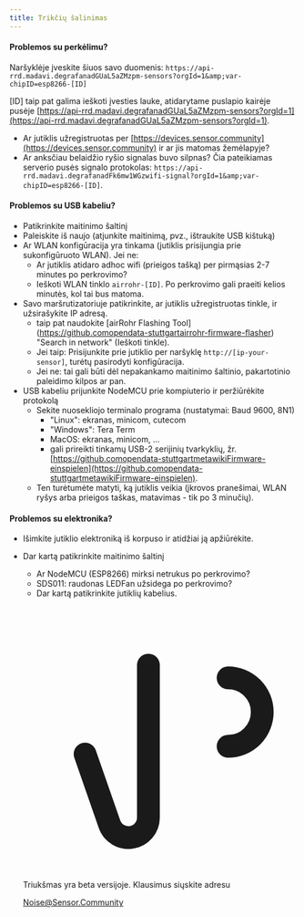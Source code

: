 ```yaml
---
title: Trikčių šalinimas
---
```


#### Problemos su perkėlimu?
Naršyklėje įveskite šiuos savo duomenis:
`https://api-rrd.madavi.degrafanadGUaL5aZMzpm-sensors?orgId=1&amp;var-chipID=esp8266-[ID]`

[ID] taip pat galima ieškoti įvesties lauke, atidarytame puslapio kairėje pusėje [https://api-rrd.madavi.degrafanadGUaL5aZMzpm-sensors?orgId=1](https://api-rrd.madavi.degrafanadGUaL5aZMzpm-sensors?orgId=1).

* Ar jutiklis užregistruotas per [https://devices.sensor.community](https://devices.sensor.community) ir ar jis matomas žemėlapyje?
* Ar anksčiau belaidžio ryšio signalas buvo silpnas?
  Čia pateikiamas serverio pusės signalo protokolas: `https://api-rrd.madavi.degrafanadFk6mw1WGzwifi-signal?orgId=1&amp;var-chipID=esp8266-[ID]`.

#### Problemos su USB kabeliu?
* Patikrinkite maitinimo šaltinį
* Paleiskite iš naujo (atjunkite maitinimą, pvz., ištraukite USB kištuką)
* Ar WLAN konfigūracija yra tinkama (jutiklis prisijungia prie sukonfigūruoto WLAN). Jei ne:
  * Ar jutiklis atidaro adhoc wifi (prieigos tašką) per pirmąsias 2-7 minutes po perkrovimo?
  * Ieškoti WLAN tinklo `airrohr-[ID]`. Po perkrovimo gali praeiti kelios minutės, kol tai bus matoma.
* Savo maršrutizatoriuje patikrinkite, ar jutiklis užregistruotas tinkle, ir užsirašykite IP adresą.
  * taip pat naudokite [airRohr Flashing Tool] (https://github.comopendata-stuttgartairrohr-firmware-flasher) "Search in network" (Ieškoti tinkle).
  * Jei taip: Prisijunkite prie jutiklio per naršyklę `http://[ip-your-sensor]`, turėtų pasirodyti konfigūracija.
  * Jei ne: tai gali būti dėl nepakankamo maitinimo šaltinio, pakartotinio paleidimo kilpos ar pan.
* USB kabeliu prijunkite NodeMCU prie kompiuterio ir peržiūrėkite protokolą
  * Sekite nuosekliojo terminalo programa (nustatymai: Baud 9600, 8N1)
    * "Linux": ekranas, minicom, cutecom
    * "Windows": Tera Term
    * MacOS: ekranas, minicom, ...
    * gali prireikti tinkamų USB-2 serijinių tvarkyklių, žr. [https://github.comopendata-stuttgartmetawikiFirmware-einspielen](https://github.comopendata-stuttgartmetawikiFirmware-einspielen).
  * Ten turėtumėte matyti, ką jutiklis veikia (įkrovos pranešimai, WLAN ryšys arba prieigos taškas, matavimas - tik po 3 minučių).

#### Problemos su elektronika?
* Išimkite jutiklio elektroniką iš korpuso ir atidžiai ją apžiūrėkite.
* Dar kartą patikrinkite maitinimo šaltinį
    * Ar NodeMCU (ESP8266) mirksi netrukus po perkrovimo?
    * SDS011: raudonas LEDFan užsidega po perkrovimo?
    * Dar kartą patikrinkite jutiklių kabelius.

  <div class="max-w-screen-xl mx-auto pb-5">
    <div class="p-2 rounded-lg bg-indigo-100 shadow-lg sm:p-3">
    <div class="flex items-center">
          <span class="p-2 rounded-lg bg-indigo-500">
            <svg class="h-8 w-8 text-white" fill="none" viewBox="0 0 24 24" stroke="currentColor">
              <path stroke-linecap="round" stroke-linejoin="round" stroke-width="2" d="M11 5.882V19.24a1.76 1.76 0 01-3.417.592l-2.147-6.15M18 13a3 3 0 100-6M5. 436 13.683A4.001 4.001 0 017 6h1.832c4.1 0 7.625-1.234 9.168-3v14c-1.543-1.766-5.067-3-9.168-3H7a3.988 3.988 0 01-1.564-.317z" >
            </svg>
          </span>
        <div class="flex-wrap flex">
          <p class="pt-1 text-indigo-700 font-medium">
              Triukšmas yra beta versijoje. Klausimus siųskite adresu<p>
        <a href="mailto:Noise@Sensor.Community" class="ml-1 font-medium underline text-white hover:text-yellow-600">
                Noise@Sensor.Community</a>
        </div>
    </div>
  </div>
</div>